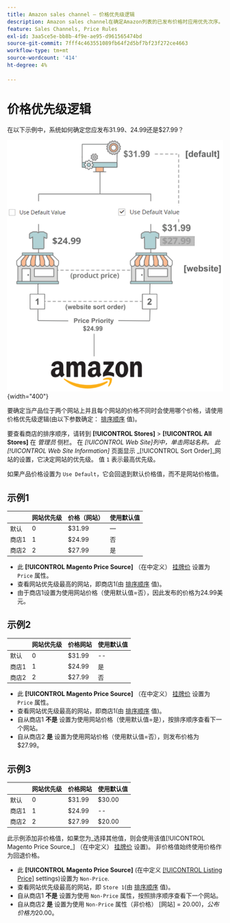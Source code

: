 ```yaml
---
title: Amazon sales channel — 价格优先级逻辑
description: Amazon sales channel在确定Amazon列表的已发布价格时应用优先次序。
feature: Sales Channels, Price Rules
exl-id: 3aa5ce5e-bb8b-4f9e-ae95-d961565474bd
source-git-commit: 7fff4c463551089fb64f2d5bf7bf23f272ce4663
workflow-type: tm+mt
source-wordcount: '414'
ht-degree: 4%

---
```


# 价格优先级逻辑

在以下示例中，系统如何确定您应发布$31.99、$24.99还是$27.99？

![商业价格范围](assets/amazon-price-scope.png){width="400"}

要确定当产品位于两个网站上并且每个网站的价格不同时会使用哪个价格，请使用价格优先级逻辑(由以下参数确定： [排序顺序](https://experienceleague.adobe.com/docs/commerce-admin/stores-sales/site-store/store-views.html) 值)。

要查看商店的排序顺序，请转到 **[!UICONTROL Stores]** > **[!UICONTROL All Stores]** 在 _管理员_ 侧栏。 在 _[!UICONTROL Web Site]_列中，单击网站名称。 此_[!UICONTROL Web Site Information]_ 页面显示 _[!UICONTROL Sort Order]_网站的设置，它决定网站的优先级。 值 `1` 表示最高优先级。

如果产品价格设置为 `Use Default`，它会回退到默认价格值，而不是网站价格值。

## 示例1

|         | 网站优先级 | 价格（网站） | 使用默认值 |
|---------|------------------|-----------------|-------------|
| 默认 | 0 | $31.99 | — |
| 商店1 | 1 | $24.99 | 否 |
| 商店2 | 2 | $27.99 | 是 |

- 此 **[!UICONTROL Magento Price Source]** （在中定义） [挂牌价](./listing-price.md) 设置为 `Price` 属性。
- 查看网站优先级最高的网站，即商店1(由 [排序顺序](https://experienceleague.adobe.com/docs/commerce-admin/stores-sales/site-store/store-views.html) 值)。
- 由于商店1设置为使用网站价格（使用默认值=否），因此发布的价格为24.99美元。

## 示例2

|         | 网站优先级 | 价格网站 | 使用默认值 |
|---------|------------------|---------------|-------------|
| 默认 | 0 | $31.99 | -- |
| 商店1 | 1 | $24.99 | 是 |
| 商店2 | 2 | $27.99 | 否 |

- 此 **[!UICONTROL Magento Price Source]** （在中定义） [挂牌价](./listing-price.md) 设置为 `Price` 属性。
- 查看网站优先级最高的网站，即商店1(由 [排序顺序](https://experienceleague.adobe.com/docs/commerce-admin/stores-sales/site-store/store-views.html) 值)。
- 自从商店1 **不是** 设置为使用网站价格（使用默认值=是），按排序顺序查看下一个网站。
- 自从商店2 **是** 设置为使用网站价格（使用默认值=否），则发布价格为$27.99。

## 示例3

|         | 网站优先级 | 价格网站 | 使用默认值 |
|---------|------------------|---------------|-------------|
| 默认 | 0 | $31.99 | $30.00 |
| 商店1 | 1 | $24.99 | -- |
| 商店2 | 2 | $27.99 | $20.00 |

此示例添加非价格值，如果您为_选择其他值，则会使用该值[!UICONTROL Magento Price Source_] （在中定义） [挂牌价](./listing-price.md) 设置)。 非价格值始终使用价格作为回退价格。

- 此 **[!UICONTROL Magento Price Source]** (在中定义 [[!UICONTROL Listing Price]](./listing-price.md) settings)设置为 `Non-Price`.
- 查看网站优先级最高的网站，即 `Store 1`(由 [排序顺序](https://experienceleague.adobe.com/docs/commerce-admin/stores-sales/site-store/store-views.html) 值)。
- 自从商店1 **不是** 设置为使用 `Non-Price` 属性，按照排序顺序查看下一个网站。
- 自从商店2 **是** 设置为使用 `Non-Price` 属性（非价格） [网站] = $20.00)，公布价格为$20.00。
